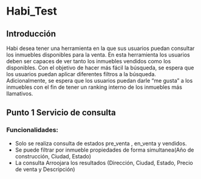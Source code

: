 # Habi_Test

## Introducción

Habi desea tener una herramienta en la que sus usuarios puedan consultar los inmuebles
disponibles para la venta. En esta herramienta los usuarios deben ser capaces de ver tanto los
inmuebles vendidos como los disponibles. Con el objetivo de hacer más fácil la búsqueda, se
espera que los usuarios puedan aplicar diferentes filtros a la búsqueda.
Adicionalmente, se espera que los usuarios puedan darle “me gusta” a los inmuebles con el fin
de tener un ranking interno de los inmuebles más llamativos.

##  Punto 1 Servicio de consulta

 ### Funcionalidades:
 
 - Solo se realiza consulta de estados pre_venta , en_venta y vendidos.
 - Se puede filtrar por inmueble propiedades de forma simultanea(Año de construcción, Ciudad, Estado)
 - La consulta Arroojara los resultados (Dirección, Ciudad, Estado, Precio de venta y Descripción)
 

